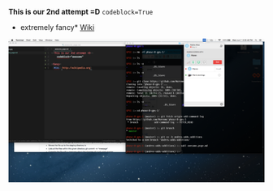 **This is our 2nd attempt =D**
`codeblock=True`

* extremely fancy*
 [Wiki](http://wikipedia.org)



 ![AndresAndMaren](https://github.com/Marenmc/phase-0-gps-1/blob/master/MarenAndAndres.png)
